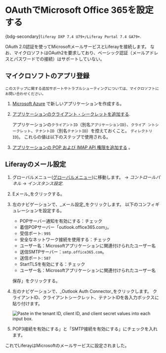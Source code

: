 # OAuthでMicrosoft Office 365を設定する

{bdg-secondary}`liferay DXP 7.4 U79+/Liferay Portal 7.4 GA79+`.

OAuth 2.0認証を使ってMicrosoftメールサービスとLiferayを接続します。 なお、マイクロソフトはOAuth2を要求しており、ベーシック認証（メールアドレスとパスワードでの接続）はサポートしていない。

## マイクロソフトのアプリ登録

```{note}
このステップに関する追加サポートやトラブルシューティングについては、マイクロソフトにお問い合わせください。
```

1. [Microsoft Azure](https://learn.microsoft.com/en-us/azure/active-directory/develop/quickstart-register-app) で新しいアプリケーションを作成する。

1. [アプリケーションのクライアント・シークレットを追加する](https://learn.microsoft.com/en-us/azure/active-directory/develop/quickstart-register-app#add-a-client-secret).

   アプリケーションの`クライアントID`（別名`アプリケーションID`）、`クライア ントシークレット`、`テナントID`（別名`テナントID`）を控えておくこと。 `ディレクトリID`)。 これらの値は以下のステップで使用される。

1. [アプリケーションの POP および IMAP API 権限を追加する](https://learn.microsoft.com/en-us/exchange/client-developer/legacy-protocols/how-to-authenticate-an-imap-pop-smtp-application-by-using-oauth#add-the-pop-and-imap-permissions-to-your-aad-application) 。

## Liferayのメール設定

1. グローバルメニュー([グローバルメニュー](../../../images/icon-applications-menu.png))に移動します。 &rarr; _コントロールパネル_ &rarr; _インスタンス設定_.

1. Eメール_をクリックする。

1. 左のナビゲーションで、_メール設定_をクリックします。 以下のコンフィギュレーションを設定する。

   * POPサーバー通知を有効にする：チェック
   * 着信POPサーバー「outlook.office365.com」。
   * 受信ポート: `995`
   * 安全なネットワーク接続を使用する：チェック
   * ユーザー名：Microsoftアプリケーションに関連付けられたユーザー名
   * 送信SMTPサーバー：`smtp.office365.com`。
   * 送信ポート: `587`
   * StartTLSを有効にする：チェック
   * ユーザー名：Microsoftアプリケーションに関連付けられたユーザー名

   保存」をクリックする。

1. 左のナビゲーションで、_Outlook Auth Connector_をクリックします。 クライアントID、クライアントシークレット、テナントIDを各入力ボックスに貼り付けます。

   ![Paste in the tenant ID, client ID, and client secret values into each input box.](./configuring-office-365-with-oauth/images/01.png)

1. POP3接続を有効にする」と「SMTP接続を有効にする」にチェックを入れます。

これでLiferayはMicrosoftのメールサービスに設定されました。
